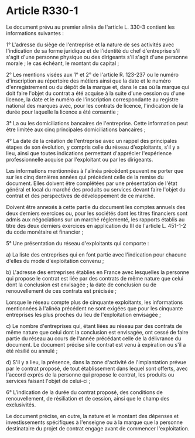 # Article R330-1

Le document prévu au premier alinéa de l'article L. 330-3 contient les informations suivantes :

1° L'adresse du siège de l'entreprise et la nature de ses activités avec l'indication de sa forme juridique et de l'identité du chef d'entreprise s'il s'agit d'une personne physique ou des dirigeants s'il s'agit d'une personne morale ; le cas échéant, le montant du capital ;

2° Les mentions visées aux 1° et 2° de l'article R. 123-237 ou le numéro d'inscription au répertoire des métiers ainsi que la date et le numéro d'enregistrement ou du dépôt de la marque et, dans le cas où la marque qui doit faire l'objet du contrat a été acquise à la suite d'une cession ou d'une licence, la date et le numéro de l'inscription correspondante au registre national des marques avec, pour les contrats de licence, l'indication de la durée pour laquelle la licence a été consentie ;

3° La ou les domiciliations bancaires de l'entreprise. Cette information peut être limitée aux cinq principales domiciliations bancaires ;

4° La date de la création de l'entreprise avec un rappel des principales étapes de son évolution, y compris celle du réseau d'exploitants, s'il y a lieu, ainsi que toutes indications permettant d'apprécier l'expérience professionnelle acquise par l'exploitant ou par les dirigeants.

Les informations mentionnées à l'alinéa précédent peuvent ne porter que sur les cinq dernières années qui précèdent celle de la remise du document. Elles doivent être complétées par une présentation de l'état général et local du marché des produits ou services devant faire l'objet du contrat et des perspectives de développement de ce marché.

Doivent être annexés à cette partie du document les comptes annuels des deux derniers exercices ou, pour les sociétés dont les titres financiers sont admis aux négociations sur un marché réglementé, les rapports établis au titre des deux derniers exercices en application du III de l'article L. 451-1-2 du code monétaire et financier ;

5° Une présentation du réseau d'exploitants qui comporte :

a) La liste des entreprises qui en font partie avec l'indication pour chacune d'elles du mode d'exploitation convenu ;

b) L'adresse des entreprises établies en France avec lesquelles la personne qui propose le contrat est liée par des contrats de même nature que celui dont la conclusion est envisagée ; la date de conclusion ou de renouvellement de ces contrats est précisée ;

Lorsque le réseau compte plus de cinquante exploitants, les informations mentionnées à l'alinéa précédent ne sont exigées que pour les cinquante entreprises les plus proches du lieu de l'exploitation envisagée ;

c) Le nombre d'entreprises qui, étant liées au réseau par des contrats de même nature que celui dont la conclusion est envisagée, ont cessé de faire partie du réseau au cours de l'année précédant celle de la délivrance du document. Le document précise si le contrat est venu à expiration ou s'il a été résilié ou annulé ;

d) S'il y a lieu, la présence, dans la zone d'activité de l'implantation prévue par le contrat proposé, de tout établissement dans lequel sont offerts, avec l'accord exprès de la personne qui propose le contrat, les produits ou services faisant l'objet de celui-ci ;

6° L'indication de la durée du contrat proposé, des conditions de renouvellement, de résiliation et de cession, ainsi que le champ des exclusivités.

Le document précise, en outre, la nature et le montant des dépenses et investissements spécifiques à l'enseigne ou à la marque que la personne destinataire du projet de contrat engage avant de commencer l'exploitation.

